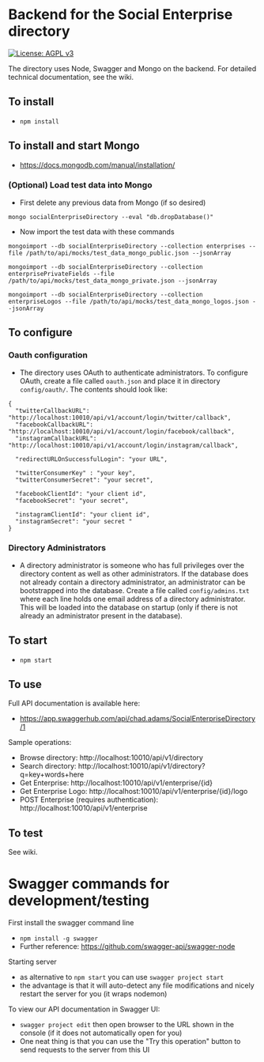# Backend for the Social Enterprise directory

[![License: AGPL v3](https://img.shields.io/badge/License-AGPL%20v3-blue.svg)](http://www.gnu.org/licenses/agpl-3.0)

The directory uses Node, Swagger and Mongo on the backend.
For detailed technical documentation, see the wiki.

## To install
* `npm install`

## To install and start Mongo
* https://docs.mongodb.com/manual/installation/

### (Optional) Load test data into Mongo
* First delete any previous data from Mongo (if so desired)

 `mongo socialEnterpriseDirectory --eval "db.dropDatabase()"`
* Now import the test data with these commands

 `mongoimport --db socialEnterpriseDirectory --collection enterprises --file /path/to/api/mocks/test_data_mongo_public.json --jsonArray`

 `mongoimport --db socialEnterpriseDirectory --collection enterprisePrivateFields --file /path/to/api/mocks/test_data_mongo_private.json --jsonArray`

  `mongoimport --db socialEnterpriseDirectory --collection enterpriseLogos --file /path/to/api/mocks/test_data_mongo_logos.json --jsonArray`

## To configure
### Oauth configuration
* The directory uses OAuth to authenticate administrators. To configure OAuth, create a file called `oauth.json` and place it in directory `config/oauth/`. The contents should look like:

```
{
  "twitterCallbackURL": "http://localhost:10010/api/v1/account/login/twitter/callback",
  "facebookCallbackURL": "http://localhost:10010/api/v1/account/login/facebook/callback",
  "instagramCallbackURL": "http://localhost:10010/api/v1/account/login/instagram/callback",

  "redirectURLOnSuccessfulLogin": "your URL",

  "twitterConsumerKey" : "your key",
  "twitterConsumerSecret": "your secret",

  "facebookClientId": "your client id",
  "facebookSecret": "your secret",

  "instagramClientId": "your client id",
  "instagramSecret": "your secret "
}
```

### Directory Administrators
* A directory administrator is someone who has full privileges over the directory content as well as other administrators. If the database does not already contain a directory administrator, an administrator can be bootstrapped into the database.
Create a file called `config/admins.txt` where each line holds one email address of a directory administrator. This will be loaded into the database on startup (only if there is not already an administrator present in the database).

## To start
* `npm start`

## To use
Full API documentation is available here:
* https://app.swaggerhub.com/api/chad.adams/SocialEnterpriseDirectory/1

Sample operations:
* Browse directory: http://localhost:10010/api/v1/directory
* Search directory: http://localhost:10010/api/v1/directory?q=key+words+here
* Get Enterprise: http://localhost:10010/api/v1/enterprise/{id}
* Get Enterprise Logo: http://localhost:10010/api/v1/enterprise/{id}/logo
* POST Enterprise (requires authentication): http://localhost:10010/api/v1/enterprise

## To test
See wiki.

# Swagger commands for development/testing
First install the swagger command line
* `npm install -g swagger`
* Further reference: https://github.com/swagger-api/swagger-node

Starting server
* as alternative to `npm start` you can use `swagger project start`
* the advantage is that it will auto-detect any file modifications and nicely restart the server for you (it wraps nodemon)

To view our API documentation in Swagger UI:
* `swagger project edit` then open browser to the URL shown in the console (if it does not automatically open for you)
* One neat thing is that you can use the "Try this operation" button to send requests to the server from this UI
